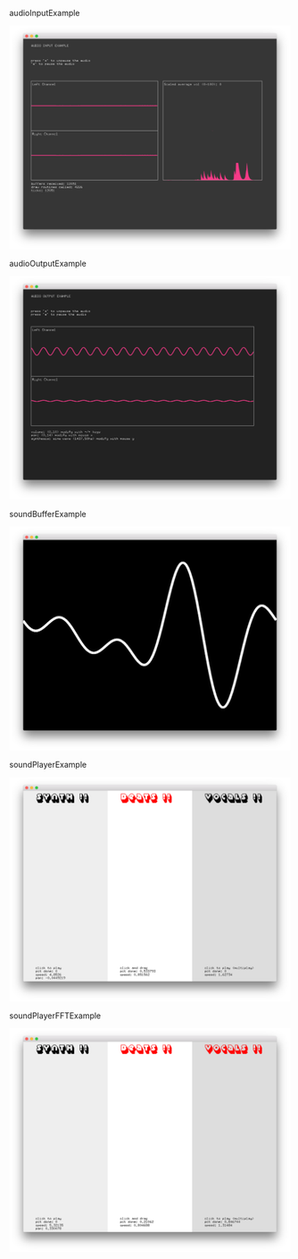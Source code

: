 audioInputExample

![audioInputExample screenshot](audioInputExample.png)

audioOutputExample

![audioOutputExample screenshot](audioOutputExample.png)

soundBufferExample

![soundBufferExample screenshot](soundBufferExample.png)

soundPlayerExample

![soundPlayerExample screenshot](soundPlayerExample.png)

soundPlayerFFTExample

![soundPlayerFFTExample screenshot](soundPlayerFFTExample.png)


